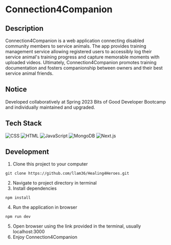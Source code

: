 # Connection4Companion
## Description
Connection4Companion is a web application connecting disabled community members to service animals.
The app provides training management service allowing registered users to accessibly log their service animal's training progress and capture memorable moments with uploaded videos. Ultimately, Connection4Companion promotes training documentation and fosters companionship between owners and their best service animal friends.

## Notice
Developed collaboratively at Spring 2023 Bits of Good Developer Bootcamp and individually maintained and upgraded.

## Tech Stack
![CSS](https://img.shields.io/badge/css-a?style=for-the-badge&logo=css3&logoColor=white&color=1572B6)
![HTML](https://img.shields.io/badge/html-a?style=for-the-badge&logo=html5&logoColor=white&color=E34F26)
![JavaScript](https://img.shields.io/badge/javascript-a?style=for-the-badge&logo=javascript&logoColor=F7DF1E&color=231F40)
![MongoDB](https://img.shields.io/badge/MongoDB-a?style=for-the-badge&logo=mongodb&logoColor=white&color=47A248)
![Next.js](https://img.shields.io/badge/next.js-nextdotjs?style=for-the-badge&logo=next.js&logoColor=white&color=000000)

## Development
1. Clone this project to your computer
```
git clone https://github.com/llam36/Healing4Heroes.git
```
2. Navigate to project directory in terminal
3. Install dependencies
```
npm install
```
4. Run the application in browser
```
npm run dev
```
5. Open browser using the link provided in the terminal, usually localhost:3000
6. Enjoy Connection4Companion
